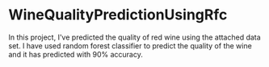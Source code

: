 # WineQualityPredictionUsingRfc
In this project, I've predicted the quality of red wine using the attached data set. I have used random forest classifier to predict the quality of the wine and it has predicted with 90% accuracy.
